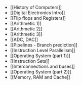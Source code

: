 - [[History of Computers]]
- [[Digital Electronics Intro]]
- [[Flip flops and Registers]]
- [[Arithmetic 1]] 
- [[Arithmetic 2]] 
- [[Arithmetic 3]] 
- [[ADC, DAC]]
- [[Pipelines - Branch prediction]]
- [[Instruction Level Parallelism]]
- [[Operating System (part 1)]]
- [[Instruction Sets]]
- [[Interconnections and buses]]
- [[Operating System (part 2)]]
- [[Memory, RAM and Cache]]